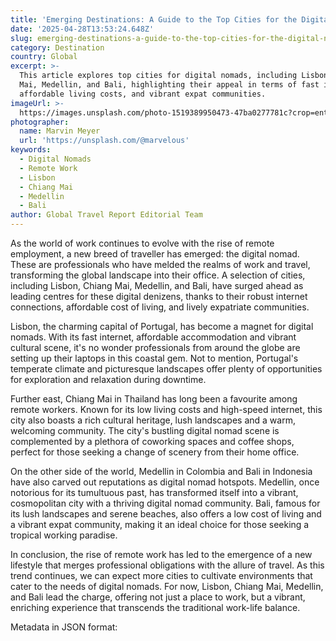 ```yaml
---
title: 'Emerging Destinations: A Guide to the Top Cities for the Digital Nomad'
date: '2025-04-28T13:53:24.648Z'
slug: emerging-destinations-a-guide-to-the-top-cities-for-the-digital-nomad
category: Destination
country: Global
excerpt: >-
  This article explores top cities for digital nomads, including Lisbon, Chiang
  Mai, Medellin, and Bali, highlighting their appeal in terms of fast internet,
  affordable living costs, and vibrant expat communities.
imageUrl: >-
  https://images.unsplash.com/photo-1519389950473-47ba0277781c?crop=entropy&cs=tinysrgb&fit=max&fm=jpg&ixid=M3w3Mzk5OTB8MHwxfHNlYXJjaHwxfHxEaWdpdGFsJTIwTm9tYWRzfGVufDB8MHx8fDE3NDYyNzU4NTN8MA&ixlib=rb-4.0.3&q=80&w=1080
photographer:
  name: Marvin Meyer
  url: 'https://unsplash.com/@marvelous'
keywords:
  - Digital Nomads
  - Remote Work
  - Lisbon
  - Chiang Mai
  - Medellin
  - Bali
author: Global Travel Report Editorial Team
---
```

As the world of work continues to evolve with the rise of remote employment, a new breed of traveller has emerged: the digital nomad. These are professionals who have melded the realms of work and travel, transforming the global landscape into their office. A selection of cities, including Lisbon, Chiang Mai, Medellin, and Bali, have surged ahead as leading centres for these digital denizens, thanks to their robust internet connections, affordable cost of living, and lively expatriate communities.

Lisbon, the charming capital of Portugal, has become a magnet for digital nomads. With its fast internet, affordable accommodation and vibrant cultural scene, it's no wonder professionals from around the globe are setting up their laptops in this coastal gem. Not to mention, Portugal's temperate climate and picturesque landscapes offer plenty of opportunities for exploration and relaxation during downtime.

Further east, Chiang Mai in Thailand has long been a favourite among remote workers. Known for its low living costs and high-speed internet, this city also boasts a rich cultural heritage, lush landscapes and a warm, welcoming community. The city's bustling digital nomad scene is complemented by a plethora of coworking spaces and coffee shops, perfect for those seeking a change of scenery from their home office.

On the other side of the world, Medellin in Colombia and Bali in Indonesia have also carved out reputations as digital nomad hotspots. Medellin, once notorious for its tumultuous past, has transformed itself into a vibrant, cosmopolitan city with a thriving digital nomad community. Bali, famous for its lush landscapes and serene beaches, also offers a low cost of living and a vibrant expat community, making it an ideal choice for those seeking a tropical working paradise.

In conclusion, the rise of remote work has led to the emergence of a new lifestyle that merges professional obligations with the allure of travel. As this trend continues, we can expect more cities to cultivate environments that cater to the needs of digital nomads. For now, Lisbon, Chiang Mai, Medellin, and Bali lead the charge, offering not just a place to work, but a vibrant, enriching experience that transcends the traditional work-life balance.

Metadata in JSON format:
